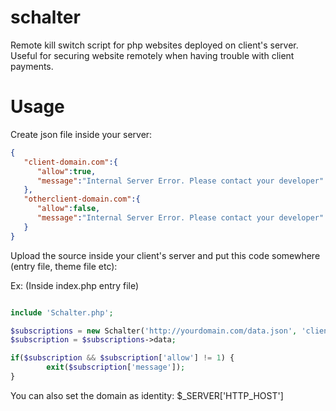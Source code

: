 # schalter
Remote kill switch script for php websites deployed on client's server. Useful for securing website remotely when having trouble with client payments.

# Usage
Create json file inside your server:

```json
{  
   "client-domain.com":{  
      "allow":true,
      "message":"Internal Server Error. Please contact your developer"
   },
   "otherclient-domain.com":{  
      "allow":false,
      "message":"Internal Server Error. Please contact your developer"
   }
}
```

Upload the source inside your client's server and put this code somewhere (entry file, theme file etc):

Ex: (Inside index.php entry file)

```php

include 'Schalter.php';

$subscriptions = new Schalter('http://yourdomain.com/data.json', 'client-domain.com');
$subscription = $subscriptions->data;

if($subscription && $subscription['allow'] != 1) {
        exit($subscription['message']);
}
```

You can also set the domain as identity: $_SERVER['HTTP_HOST']
